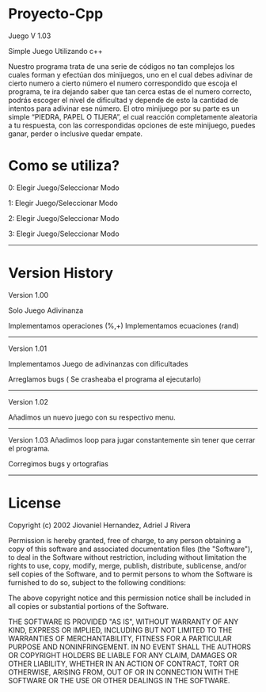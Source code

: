 # Proyecto-Cpp
Juego V 1.03

Simple Juego Utilizando c++

Nuestro programa trata de una serie de códigos no tan complejos los cuales forman y efectúan dos minijuegos, uno en el cual debes adivinar de cierto numero a cierto número el numero correspondido que escoja el programa, te ira dejando saber que tan cerca estas de el numero correcto, podrás escoger el nivel de dificultad y depende de esto la cantidad de intentos para adivinar ese número. El otro minijuego por su parte es un simple “PIEDRA, PAPEL O TIJERA”, el cual reacción completamente aleatoria a tu respuesta, con las correspondidas opciones de este minijuego, puedes ganar, perder o inclusive quedar empate.

# Como se utiliza?

0: Elegir Juego/Seleccionar Modo

1: Elegir Juego/Seleccionar Modo

2: Elegir Juego/Seleccionar Modo

3: Elegir Juego/Seleccionar Modo

---------------------------

# Version History
Version 1.00

Solo Juego Adivinanza

Implementamos operaciones (%,+)
Implementamos ecuaciones (rand)

-----------------------------------------------

Version 1.01

Implementamos Juego de adivinanzas con dificultades


Arreglamos bugs ( Se crasheaba el programa al ejecutarlo)

-----------------------------------------------------

Version 1.02

Añadimos un nuevo juego con su respectivo menu.

--------------------------------------------------------------------

Version 1.03
Añadimos loop para jugar constantemente sin tener que cerrar el programa.

Corregimos bugs y ortografias

---------------------------------------------------------------------


# License
Copyright (c) 2002 Jiovaniel Hernandez, Adriel J Rivera

Permission is hereby granted, free of charge, to any person obtaining a copy
of this software and associated documentation files (the "Software"), to deal
in the Software without restriction, including without limitation the rights
to use, copy, modify, merge, publish, distribute, sublicense, and/or sell
copies of the Software, and to permit persons to whom the Software is
furnished to do so, subject to the following conditions:

The above copyright notice and this permission notice shall be included in all
copies or substantial portions of the Software.

THE SOFTWARE IS PROVIDED "AS IS", WITHOUT WARRANTY OF ANY KIND, EXPRESS OR
IMPLIED, INCLUDING BUT NOT LIMITED TO THE WARRANTIES OF MERCHANTABILITY,
FITNESS FOR A PARTICULAR PURPOSE AND NONINFRINGEMENT. IN NO EVENT SHALL THE
AUTHORS OR COPYRIGHT HOLDERS BE LIABLE FOR ANY CLAIM, DAMAGES OR OTHER
LIABILITY, WHETHER IN AN ACTION OF CONTRACT, TORT OR OTHERWISE, ARISING FROM,
OUT OF OR IN CONNECTION WITH THE SOFTWARE OR THE USE OR OTHER DEALINGS IN THE
SOFTWARE.

